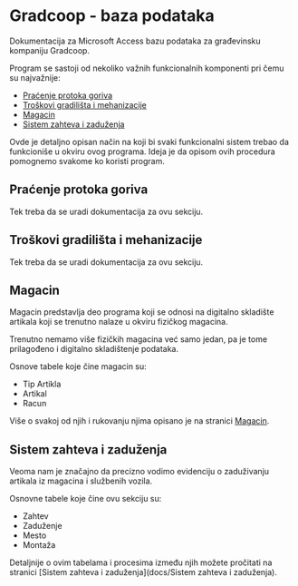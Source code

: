 # Gradcoop - baza podataka
Dokumentacija za Microsoft Access bazu podataka za građevinsku kompaniju Gradcoop.

Program se sastoji od nekoliko važnih funkcionalnih komponenti pri čemu su najvažnije:
  - [Praćenje protoka goriva](#praćenje-protoka-goriva)
  - [Troškovi gradilišta i mehanizacije](#troškovi-gradilišta-i-mehanizacije)
  - [Magacin](#magacin)
  - [Sistem zahteva i zaduženja](#sistem-zahteva-i-zaduženja)


Ovde je detaljno opisan način na koji bi svaki funkcionalni sistem trebao da funkcioniše u okviru ovog programa.
Ideja je da opisom ovih procedura pomognemo svakome ko koristi program.


## Praćenje protoka goriva

Tek treba da se uradi dokumentacija za ovu sekciju.


## Troškovi gradilišta i mehanizacije

Tek treba da se uradi dokumentacija za ovu sekciju.


## Magacin

Magacin predstavlja deo programa koji se odnosi na digitalno skladište artikala koji se trenutno nalaze u okviru fizičkog magacina.

Trenutno nemamo više fizičkih magacina već samo jedan, pa je tome prilagođeno i digitalno skladištenje podataka.

Osnove tabele koje čine magacin su:
  - Tip Artikla
  - Artikal
  - Racun

Više o svakoj od njih i rukovanju njima opisano je na stranici [Magacin](docs/Magacin.md).


## Sistem zahteva i zaduženja

Veoma nam je značajno da precizno vodimo evidenciju o zaduživanju artikala iz magacina i službenih vozila.

Osnovne tabele koje čine ovu sekciju su:
  - Zahtev
  - Zaduženje
  - Mesto
  - Montaža

Detaljnije o ovim tabelama i procesima između njih možete pročitati na stranici [Sistem zahteva i zaduženja](docs/Sistem zahteva i zaduženja).

